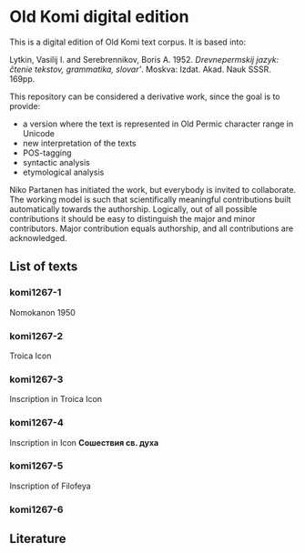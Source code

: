 # Old Komi digital edition

This is a digital edition of Old Komi text corpus. It is based into:

Lytkin, Vasilij I. and Serebrennikov, Boris A. 1952. *Drevnepermskij jazyk: čtenie tekstov, grammatika, slovar'*. Moskva: Izdat. Akad. Nauk SSSR. 169pp.

This repository can be considered a derivative work, since the goal is to provide:

- a version where the text is represented in Old Permic character range in Unicode
- new interpretation of the texts
- POS-tagging
- syntactic analysis
- etymological analysis

Niko Partanen has initiated the work, but everybody is invited to collaborate. The working model is such that scientifically meaningful contributions built automatically towards the authorship. Logically, out of all possible contributions it should be easy to distinguish the major and minor contributors. Major contribution equals authorship, and all contributions are acknowledged.

## List of texts

### komi1267-1

Nomokanon 1950

### komi1267-2

Troica Icon

### komi1267-3

Inscription in Troica Icon

### komi1267-4

Inscription in Icon **Сошествия св. духа**

### komi1267-5

Inscription of Filofeya

### komi1267-6

## Literature



